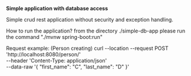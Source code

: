 **Simple application with database access**

Simple crud rest application without security and exception handling.

How to run the application?
from the directory ./simple-db-app please run the command "./mvnw spring-boot:run"

Request example: (Person creating)
curl --location --request POST 'http://localhost:8080/person/' \
--header 'Content-Type: application/json' \
--data-raw '{
"first_name": "C",
"last_name": "D"
}'
